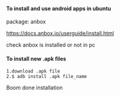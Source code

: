 #### To install and use android apps in ubuntu 
package: anbox  

https://docs.anbox.io/userguide/install.html

check anbox is installed or not in pc

#### To install new .apk files
```
1.download .apk file
2.$ adb install .apk file_name
```

Boom done installation
